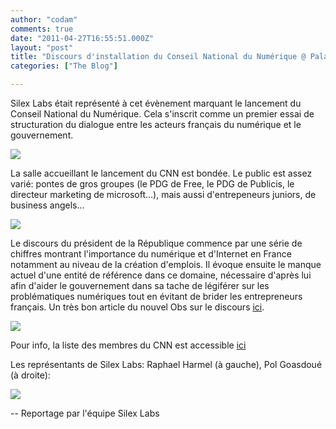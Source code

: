 ```yaml
---
author: "codam"
comments: true
date: "2011-04-27T16:55:51.000Z"
layout: "post"
title: "Discours d'installation du Conseil National du Numérique @ Palais de l'Elysée"
categories: ["The Blog"]

---
```

Silex Labs était représenté à cet évènement marquant le lancement du Conseil National du Numérique.
Cela s'inscrit comme un premier essai de structuration du dialogue entre les acteurs français du numérique et le gouvernement.

[![](https://www.silexlabs.org/wp-content/uploads/2011/04/photo2-680x510.jpg)](https://www.silexlabs.org/2011/04/discours-dinstallation-du-conseil-national-du-numerique-palais-de-lelysee/photo-4/)
<!-- more -->

La salle accueillant le lancement du CNN est bondée. Le public est assez varié: pontes de gros groupes (le PDG de Free, le PDG de Publicis, le directeur marketing de microsoft...), mais aussi d'entrepeneurs juniors, de business angels...

[![](https://www.silexlabs.org/wp-content/uploads/2011/04/P1040394-680x510.jpg)](https://www.silexlabs.org/2011/04/discours-dinstallation-du-conseil-national-du-numerique-palais-de-lelysee/p1040394/)

Le discours du président de la République commence par une série de chiffres montrant l'importance du numérique et d'Internet en France notamment au niveau de la création d'emplois. Il évoque ensuite le manque actuel d'une entité de référence dans ce domaine, nécessaire d'après lui afin d'aider le gouvernement dans sa tache de légiférer sur les problématiques numériques tout en évitant de brider les entrepreneurs français.
Un très bon article du nouvel Obs sur le discours [ici](http://hightech.nouvelobs.com/actualites/20110427.OBS1927/nicolas-sarkozy-installe-le-conseil-national-du-numerique.html).

[![](https://www.silexlabs.org/wp-content/uploads/2011/04/P1040309-680x510.jpg)](https://www.silexlabs.org/2011/04/discours-dinstallation-du-conseil-national-du-numerique-palais-de-lelysee/p1040309/)

Pour info, la liste des membres du CNN est accessible [ici](http://www.pcinpact.com/actu/news/63205-cnn-liste-membre-lcen-besson.htm)

Les représentants de Silex Labs: Raphael Harmel (à gauche), Pol Goasdoué (à droite):

[![](https://www.silexlabs.org/wp-content/uploads/2011/04/P1040395-680x510.jpg)](https://www.silexlabs.org/2011/04/discours-dinstallation-du-conseil-national-du-numerique-palais-de-lelysee/p1040395/)



--
Reportage par l'équipe Silex Labs


